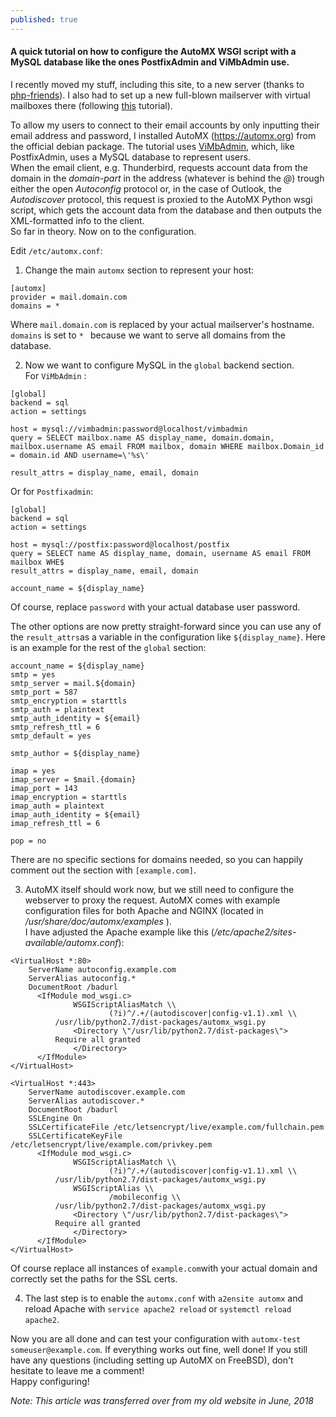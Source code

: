 ```yaml
---
published: true
---
```

#### A quick tutorial on how to configure the AutoMX WSGI script with a MySQL database like the ones PostfixAdmin and ViMbAdmin use.

I recently moved my stuff, including this site, to a new server (thanks to [php-friends](https://php-friends.de)). I also had to set up a new full-blown mailserver with virtual mailboxes there (following [this](https://www.debinux.de/2015/05/mailserver-from-scratch-debian-8/) tutorial).  

To allow my users to connect to their email accounts by only inputting their email address and password, I installed AutoMX (https://automx.org) from the official debian package. The tutorial uses [ViMbAdmin](http://www.vimbadmin.net/), which, like PostfixAdmin, uses a MySQL database to represent users.  
When the email client, e.g. Thunderbird, requests account data from the domain in the *domain-part* in the address (whatever is behind the *@*) trough either the open *Autoconfig* protocol or, in the case of Outlook, the *Autodiscover* protocol, this request is proxied to the AutoMX Python wsgi script, which gets the account data from the database and then outputs the XML-formatted info to the client.  
So far in theory. Now on to the configuration.  

Edit `/etc/automx.conf`:  

1. Change the main `automx` section to represent your host: 

  ~~~
  [automx]
  provider = mail.domain.com	   
  domains = *
  ~~~   

  Where `mail.domain.com` is replaced by your actual mailserver\'s hostname. `domains` is set to `* ` because we want to serve all domains from the database.  

2. Now we want to configure MySQL in the `global` backend section.  
  For `ViMbAdmin` :   

  ~~~
  [global]
  backend = sql
  action = settings

  host = mysql://vimbadmin:password@localhost/vimbadmin
  query = SELECT mailbox.name AS display_name, domain.domain, mailbox.username AS email FROM mailbox, domain WHERE mailbox.Domain_id = domain.id AND username=\'%s\' 

  result_attrs = display_name, email, domain 
  ~~~

  Or for `Postfixadmin`:

  ~~~
  [global]
  backend = sql
  action = settings

  host = mysql://postfix:password@localhost/postfix
  query = SELECT name AS display_name, domain, username AS email FROM mailbox WHE$
  result_attrs = display_name, email, domain

  account_name = ${display_name}
  ~~~

  Of course, replace `password` with your actual database user password.

  The other options are now pretty straight-forward since you can use any of the `result_attrs`as a variable in the configuration like `${display_name}`. Here is an example for the rest of the `global` section:

  ~~~
  account_name = ${display_name}
  smtp = yes 
  smtp_server = mail.${domain}
  smtp_port = 587 
  smtp_encryption = starttls
  smtp_auth = plaintext
  smtp_auth_identity = ${email}
  smtp_refresh_ttl = 6 
  smtp_default = yes 

  smtp_author = ${display_name}

  imap = yes 
  imap_server = $mail.{domain}
  imap_port = 143 
  imap_encryption = starttls
  imap_auth = plaintext
  imap_auth_identity = ${email}
  imap_refresh_ttl = 6 

  pop = no  
  ~~~

  There are no specific sections for domains needed, so you can happily comment out the section with `[example.com]`.
  
3. AutoMX itself should work now, but we still need to configure the webserver to proxy the request. AutoMX comes with example configuration files for both Apache and NGINX (located in */usr/share/doc/automx/examples* ).  
  I have adjusted the Apache example like this (*/etc/apache2/sites-available/automx.conf*):  

  ~~~
  <VirtualHost *:80>
	  ServerName autoconfig.example.com
	  ServerAlias autoconfig.*
	  DocumentRoot /badurl
		<IfModule mod_wsgi.c>
				WSGIScriptAliasMatch \\
						(?i)^/.+/(autodiscover|config-v1.1).xml \\
			/usr/lib/python2.7/dist-packages/automx_wsgi.py
				<Directory \"/usr/lib/python2.7/dist-packages\">
			Require all granted
				</Directory>
		</IfModule>
  </VirtualHost>
  
  <VirtualHost *:443>
	  ServerName autodiscover.example.com
	  ServerAlias autodiscover.*
	  DocumentRoot /badurl
	  SSLEngine On
	  SSLCertificateFile /etc/letsencrypt/live/example.com/fullchain.pem	
	  SSLCertificateKeyFile  /etc/letsencrypt/live/example.com/privkey.pem
		<IfModule mod_wsgi.c>
				WSGIScriptAliasMatch \\
						(?i)^/.+/(autodiscover|config-v1.1).xml \\
			/usr/lib/python2.7/dist-packages/automx_wsgi.py
				WSGIScriptAlias \\
						/mobileconfig \\
			/usr/lib/python2.7/dist-packages/automx_wsgi.py
				<Directory \"/usr/lib/python2.7/dist-packages\">
			Require all granted
				</Directory>
		</IfModule>
  </VirtualHost>
  ~~~
Of course replace all instances of `example.com`with your actual domain and correctly set the paths for the SSL certs.
  
4.  The last step is to enable the `automx.conf` with `a2ensite automx` and reload Apache with `service apache2 reload` or `systemctl reload apache2`.

Now you are all done and can test your configuration with `automx-test someuser@example.com`. If everything works out fine, well done! If you still have any questions (including setting up AutoMX on FreeBSD), don't hesitate to leave me a comment!  
Happy configuring!

*Note: This article was transferred over from my old website in June, 2018*
